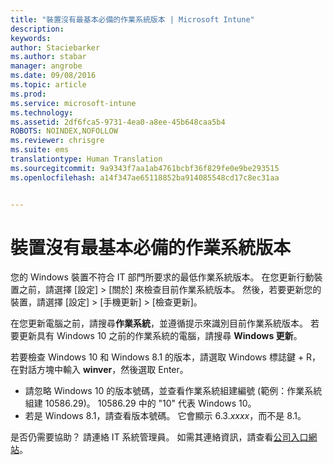 ```yaml
---
title: "裝置沒有最基本必備的作業系統版本 | Microsoft Intune"
description: 
keywords: 
author: Staciebarker
ms.author: stabar
manager: angrobe
ms.date: 09/08/2016
ms.topic: article
ms.prod: 
ms.service: microsoft-intune
ms.technology: 
ms.assetid: 2df6fca5-9731-4ea0-a8ee-45b648caa5b4
ROBOTS: NOINDEX,NOFOLLOW
ms.reviewer: chrisgre
ms.suite: ems
translationtype: Human Translation
ms.sourcegitcommit: 9a9343f7aa1ab4761bcbf36f829fe0e9be293515
ms.openlocfilehash: a14f347ae65118852ba914085548cd17c8ec31aa


---
```



# 裝置沒有最基本必備的作業系統版本

您的 Windows 裝置不符合 IT 部門所要求的最低作業系統版本。 在您更新行動裝置之前，請選擇 [設定] &gt; [關於] 來檢查目前作業系統版本。 然後，若要更新您的裝置，請選擇 [設定] &gt; [手機更新] &gt; [檢查更新]。

在您更新電腦之前，請搜尋**作業系統**，並遵循提示來識別目前作業系統版本。 若要更新具有 Windows 10 之前的作業系統的電腦，請搜尋 **Windows 更新**。

若要檢查 Windows 10 和 Windows 8.1 的版本，請選取 Windows 標誌鍵 + R，在對話方塊中輸入 **winver**，然後選取 Enter。

- 請忽略 Windows 10 的版本號碼，並查看作業系統組建編號 (範例：作業系統組建 10586.29)。 10586.29 中的 "10" 代表 Windows 10。
- 若是 Windows 8.1，請查看版本號碼。 它會顯示 6.3.*xxxx*，而不是 8.1。

是否仍需要協助？ 請連絡 IT 系統管理員。 如需其連絡資訊，請查看[公司入口網站](http://portal.manage.microsoft.com)。



<!--HONumber=Oct16_HO2-->


